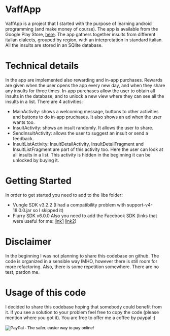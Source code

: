 VaffApp
=======
VaffApp is a project that I started with the purpose of learning android programming (and make money of course). The app is available from the Google Play Store, [here](https://play.google.com/store/apps/details?id=italo.vaffapp.app).
The app gathers together insults from different italian dialects, grouped by region, with an interpretation in standard italian. All the insults are stored in an SQlite database.

# Technical details
In the app are implemented also rewarding and in-app purchases. Rewards are given when the user opens the app every new day, and when they share any insults for three times. In-app purchases allow the user to obtain all insults in the database, and to unlock a new view where they can see all the insults in a list.
There are 4 activities:
* MainActivity: shows a welcoming message, buttons to other activities and buttons to do in-app pruchases. It also shows an ad when the user wants too.
* InsultActivity: shows an insult randomly. It allows the user to share.
* SendInsultActivity: allows the user to suggest an insult or send a feedback.
* InsultListActivity: InsultDetailActivity, InsultDetailFragment and InsultListFragment are part of this activity too. Here the user can look at all insults in a list. This activity is hidden in the beginning it can be unlocked by buying it.

# Getting Started
In order to get started you need to add to the libs folder:
* Vungle SDK v3.2.2 (I had a compatibility problem with support-v4-18.0.0.jar so I skipped it)
* Flurry SDK v6.0.0
Also you need to add the Facebook SDK (links that were useful for me: [link1](http://stackoverflow.com/questions/22382905/import-facebook-sdk-on-android-studio-0-5-1) [link2](http://stackoverflow.com/questions/21477884/couldnt-import-library-project-android-studio))

# Disclaimer
In the beginning I was not planning to share this codebase on github. The code is organized in a sensible way IMHO, however there is still room for more refactoring. Also, there is some repetition somewhere.
There are no test, pardon me.

# Usage of this code
I decided to share this codebase hoping that somebody could benefit from it. If you see a solution to your problem feel free to copy the code (please mention where you got it). You are free to offer me a coffee by paypal :)
<form action="https://www.paypal.com/cgi-bin/webscr" method="post" target="_top">
<input type="hidden" name="cmd" value="_s-xclick">
<input type="hidden" name="hosted_button_id" value="2GK6ATHBUWZDQ">
<input type="image" src="https://www.paypalobjects.com/en_US/i/btn/btn_donate_SM.gif" border="0" name="submit" alt="PayPal - The safer, easier way to pay online!">
<img alt="" border="0" src="https://www.paypalobjects.com/en_US/i/scr/pixel.gif" width="1" height="1">
</form>
